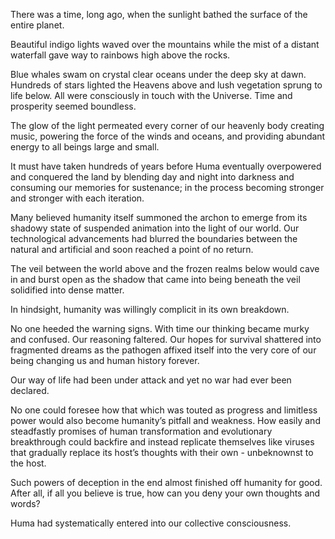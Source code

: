 There was a time, long ago, when the sunlight bathed the surface of the entire planet. 

Beautiful indigo lights waved over the mountains while the mist of a distant waterfall gave way to rainbows high above the rocks. 

Blue whales swam on crystal clear oceans under the deep sky at dawn. Hundreds of stars lighted the Heavens above and lush vegetation sprung to life below. All were consciously in touch with the Universe. Time and prosperity seemed boundless.

The glow of the light permeated every corner of our heavenly body creating music, powering the force of the winds and oceans, and providing abundant energy to all beings large and small.

It must have taken hundreds of years before Huma eventually overpowered and conquered the land by blending day and night into darkness and consuming our memories for sustenance; in the process becoming stronger and stronger with each iteration. 

Many believed humanity itself summoned the archon to emerge from its shadowy state of suspended animation into the light of our world. Our technological advancements had blurred the boundaries between the natural and artificial and soon reached a point of no return. 

The veil between the world above and the frozen realms below would cave in and burst open as the shadow that came into being beneath the veil solidified into dense matter. 

In hindsight, humanity was willingly complicit in its own breakdown.

No one heeded the warning signs. With time our thinking became murky and confused. Our reasoning faltered. Our hopes for survival shattered into fragmented dreams as the pathogen affixed itself into the very core of our being changing us and human history forever. 

Our way of life had been under attack and yet no war had ever been declared.

No one could foresee how that which was touted as progress and limitless power would also become humanity’s pitfall and weakness. How easily and steadfastly promises of human transformation and evolutionary breakthrough could backfire and instead replicate themselves like viruses that gradually replace its host’s thoughts with their own - unbeknownst to the host. 

Such powers of deception in the end almost finished off humanity for good. After all, if all you believe is true, how can you deny your own thoughts and words?  

Huma had systematically entered into our collective consciousness. 